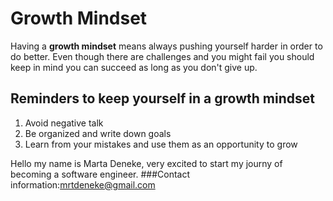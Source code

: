 # Growth Mindset
Having a **growth mindset** means always pushing yourself harder in order to do better. 
Even though there are challenges and you might fail you should keep in mind you can succeed as long as you don't give up.

## Reminders to keep yourself in a growth mindset
1. Avoid negative talk
2. Be organized and write down goals
3. Learn from your mistakes and use them as an opportunity to grow


Hello my name is Marta Deneke, very excited to start my journy of becoming a software engineer.
###Contact information:mrtdeneke@gmail.com

